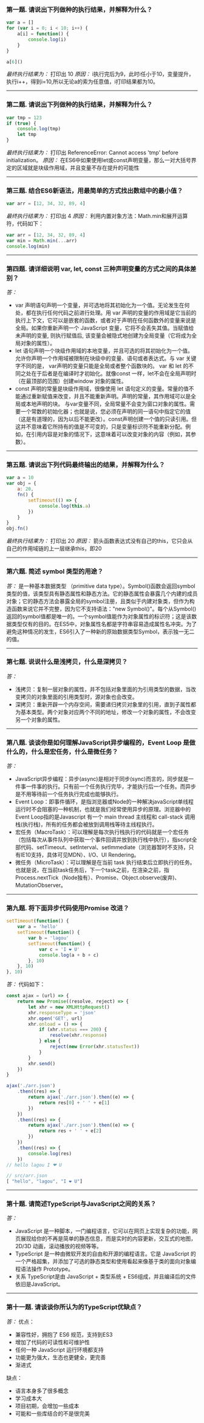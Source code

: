 ### 第一题. 请说出下列做种的执行结果，并解释为什么？
```js
var a = []
for (var i = 0; i < 10; i++) {
	a[i] = function() {
		console.log(i)
	}
}

a[6]()
```
*最终执行结果为：* 打印出 10
*原因：* i执行完后为9，此时i任小于10，变量提升，执行i++，得到i=10,所以无论a的索为任意值，i打印结果都为10。

---

### 第二题. 请说出下列做种的执行结果，并解释为什么？
```js
var tmp = 123
if (true) {
	console.log(tmp)
	let tmp
}
```
*最终执行结果为：* 打印出 ReferenceError: Cannot access 'tmp' before initialization。
*原因：* 在ES6中如果使用let或const声明变量，那么一对大括号界定的区域就是块级作用域，并且变量不存在提升的可能性

---

### 第三题. 结合ES6新语法，用最简单的方式找出数组中的最小值？
```js
var arr = [12, 34, 32, 89, 4]
```
*最终执行结果为：* 打印出 4
*原因：* 利用内置对象方法：Math.min和展开运算符，代码如下：
```js
var arr = [12, 34, 32, 89, 4]
var min = Math.min(...arr)
console.log(min)
```

---

### 第四题. 请详细说明 var, let, const 三种声明变量的方式之间的具体差别？
*答：*
- var 声明语句声明一个变量，并可选地将其初始化为一个值。无论发生在何处，都在执行任何代码之前进行处理。用 var 声明的变量的作用域是它当前的执行上下文，它可以是嵌套的函数，或者对于声明在任何函数外的变量来说是全局。如果你重新声明一个 JavaScript 变量，它将不会丢失其值。当赋值给未声明的变量, 则执行赋值后, 该变量会被隐式地创建为全局变量（它将成为全局对象的属性）。
- let 语句声明一个块级作用域的本地变量，并且可选的将其初始化为一个值。允许你声明一个作用域被限制在块级中的变量、语句或者表达式。与 var 关键字不同的是， var声明的变量只能是全局或者整个函数块的。 var 和 let 的不同之处在于后者是在编译时才初始化。就像const 一样，let不会在全局声明时（在最顶部的范围）创建window 对象的属性。
- const 声明的常量是块级作用域，很像使用 let 语句定义的变量。常量的值不能通过重新赋值来改变，并且不能重新声明。声明的常量，其作用域可以是全局或本地声明的块。 与var变量不同，全局常量不会变为窗口对象的属性。需要一个常数的初始化器；也就是说，您必须在声明的同一语句中指定它的值（这是有道理的，因为以后不能更改）。const声明创建一个值的只读引用。但这并不意味着它所持有的值是不可变的，只是变量标识符不能重新分配。例如，在引用内容是对象的情况下，这意味着可以改变对象的内容（例如，其参数）。

---

### 第五题. 请说出下列代码最终输出的结果，并解释为什么？
```js
var a = 10
var obj = {
	a: 20,
	fn() {
		setTimeout(() => {
			console.log(this.a)
		})
	}
}
obj.fn()
```
*最终执行结果为：* 打印出 20
*原因：* 箭头函数表达式没有自己的this，它只会从自己的作用域链的上一层继承this，即20

---

### 第六题. 简述 symbol 类型的用途？
*答：* 是一种基本数据类型 （primitive data type）。Symbol()函数会返回symbol类型的值，该类型具有静态属性和静态方法。它的静态属性会暴露几个内建的成员对象；它的静态方法会暴露全局的symbol注册，且类似于内建对象类，但作为构造函数来说它并不完整，因为它不支持语法："new Symbol()"。每个从Symbol()返回的symbol值都是唯一的。一个symbol值能作为对象属性的标识符；这是该数据类型仅有的目的。在ES5中，对象属性名都是字符串容易造成属性名冲突。为了避免这种情况的发生，ES6引入了一种新的原始数据类型Symbol，表示独一无二的值。

---

### 第七题. 说说什么是浅拷贝，什么是深拷贝？
*答：*
- 浅拷贝：复制一层对象的属性，并不包括对象里面的为引用类型的数据，当改变拷贝的对象里面的引用类型时，源对象也会改变。
- 深拷贝：重新开辟一个内存空间，需要递归拷贝对象里的引用，直到子属性都为基本类型。两个对象对应两个不同的地址，修改一个对象的属性，不会改变另一个对象的属性。

---

### 第八题. 谈谈你是如何理解JavaScript异步编程的，Event Loop 是做什么的，什么是宏任务，什么是微任务？
*答：*
- JavaScript异步编程：异步(async)是相对于同步(sync)而言的，同步就是一件事一件事的执行。只有前一个任务执行完毕，才能执行后一个任务。而异步是不用等待前一个任务执行完成也能够执行。
- Event Loop：即事件循环，是指浏览器或Node的一种解决javaScript单线程运行时不会阻塞的一种机制，也就是我们经常使用异步的原理。浏览器中的Event Loop指的是Javascript 有一个 main thread 主线程和 call-stack 调用栈(执行栈)，所有的任务都会被放到调用栈等待主线程执行。
- 宏任务（MacroTask）：可以理解是每次执行栈执行的代码就是一个宏任务（包括每次从事件队列中获取一个事件回调并放到执行栈中执行），指script全部代码、setTimeout、setInterval、setImmediate（浏览器暂时不支持，只有IE10支持，具体可见MDN）、I/O、UI Rendering。
- 微任务（MicroTask）：可以理解是在当前 task 执行结束后立即执行的任务。也就是说，在当前task任务后，下一个task之前，在渲染之前，指Process.nextTick（Node独有）、Promise、Object.observe(废弃)、MutationObserver。

---

### 第九题. 将下面异步代码使用Promise 改进？
```js
setTimeout(function() {
	var a = 'hello'
	setTimeout(function() {
		var b = 'lagou'
		setTimeout(function() {
			var c = 'I ❤ U'
			console.log(a + b + c)
		}, 10)
	}, 10)
}, 10)
```
*答：* 代码如下：
```js
const ajax = (url) => {
	return new Promise((resolve, reject) => {
		let xhr = new XMLHttpRequest()
		xhr.responseType = 'json'
		xhr.open('GET', url)
		xhr.onload = () => {
			if (xhr.status === 200) {
				resolve(xhr.response)
			} else {
				reject(new Error(xhr.statusText))
			}
		}
		xhr.send()
	})
}

ajax('./arr.json')
	.then((res) => {
		return ajax('./arr.json').then((e) => {
			return res[0] + ' ' + e[1]
		})
	})
	.then((res) => {
		return ajax('./arr.json').then((e) => {
			return res + ' ' + e[2]
		})
	})
	.then((res) => {
		console.log(res)
	})
// hello lagou I ❤ U

// src/arr.json
[ "hello", "lagou", "I ❤ U"]
```

---

### 第十题. 请简述TypeScript与JavaScript之间的关系？
*答：*
- JavaScript 是一种脚本，一门编程语言，它可以在网页上实现复杂的功能，网页展现给你的不再是简单的静态信息，而是实时的内容更新，交互式的地图，2D/3D 动画，滚动播放的视频等等。
- TypeScript 是一种由微软开发的自由和开源的编程语言。它是 JavaScript 的一个严格超集，并添加了可选的静态类型和使用看起来像基于类的面向对象编程语法操作 Prototype。
- 关系 TypeScript是由 JavaScript + 类型系统 + ES6组成，并且编译后的文件依旧是JavaScript。

---

### 第十一题. 请谈谈你所认为的TypeScript优缺点？
*答：*
优点：
- 兼容性好，拥抱了 ES6 规范，支持到ES3
- 增加了代码的可读性和可维护性
- 任何一种 JavaScript 运行环境都支持
- 功能更为强大，生态也更健全，更完善
- 渐进式

缺点：
- 语言本身多了很多概念
- 学习成本大
- 项目初期，会增加一些成本
- 可能和一些库结合的不是很完美
